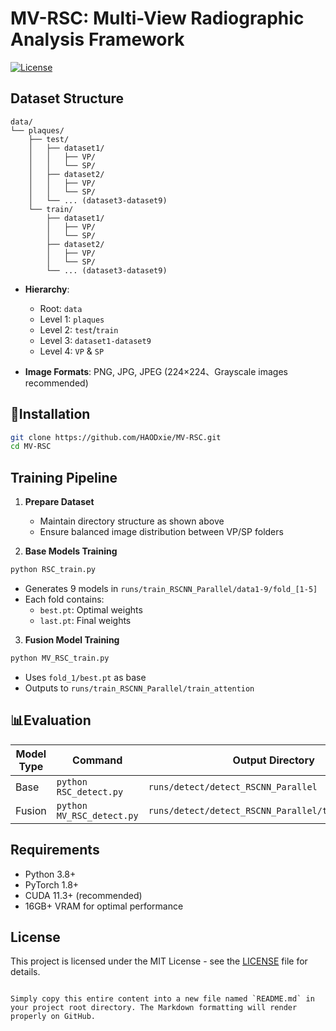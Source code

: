 
# MV-RSC: Multi-View Radiographic Analysis Framework

[![License](https://img.shields.io/badge/License-MIT-%230B0B0B?style=flat-square&labelColor=white&logoWidth=20)](https://github.com/HAODxie/MV-RSC/blob/main/LICENSE)


## Dataset Structure

```
data/
└── plaques/
    ├── test/
    │   ├── dataset1/
    │   │   ├── VP/
    │   │   └── SP/
    │   ├── dataset2/
    │   │   ├── VP/
    │   │   └── SP/
    │   └── ... (dataset3-dataset9)
    └── train/
        ├── dataset1/
        │   ├── VP/
        │   └── SP/
        ├── dataset2/
        │   ├── VP/
        │   └── SP/
        └── ... (dataset3-dataset9)
```

- **Hierarchy**:
  - Root: `data`
  - Level 1: `plaques`
  - Level 2: `test`/`train`
  - Level 3: `dataset1-dataset9`
  - Level 4: `VP`  & `SP` 

- **Image Formats**: PNG, JPG, JPEG (224×224、Grayscale images recommended)

## 🚀Installation

```bash
git clone https://github.com/HAODxie/MV-RSC.git
cd MV-RSC
```

## Training Pipeline

1. **Prepare Dataset**
   - Maintain directory structure as shown above
   - Ensure balanced image distribution between VP/SP folders

2. **Base Models Training**
```bash
python RSC_train.py
```
   - Generates 9 models in `runs/train_RSCNN_Parallel/data1-9/fold_[1-5]`
   - Each fold contains:
     - `best.pt`: Optimal weights
     - `last.pt`: Final weights

3. **Fusion Model Training**
```bash
python MV_RSC_train.py
```
   - Uses `fold_1/best.pt` as base
   - Outputs to `runs/train_RSCNN_Parallel/train_attention`

## 📊Evaluation

| Model Type | Command                   | Output Directory     |
|------------|---------------------------|----------------------|
| Base       | `python RSC_detect.py`    | `runs/detect/detect_RSCNN_Parallel`    |
| Fusion     | `python MV_RSC_detect.py` | `runs/detect/detect_RSCNN_Parallel/train_attention` |




## Requirements
- Python 3.8+
- PyTorch 1.8+
- CUDA 11.3+ (recommended)
- 16GB+ VRAM for optimal performance

## License
This project is licensed under the MIT License - see the [LICENSE](LICENSE) file for details.
```

Simply copy this entire content into a new file named `README.md` in your project root directory. The Markdown formatting will render properly on GitHub.

